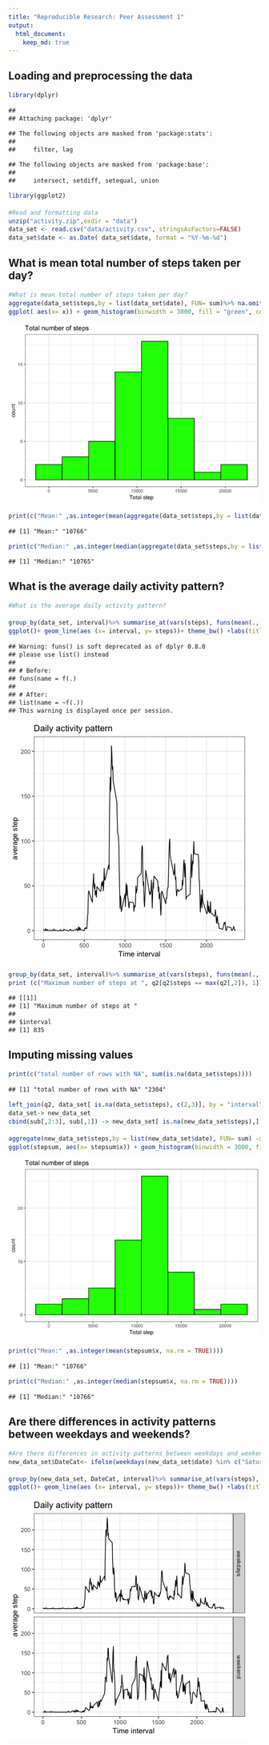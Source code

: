 ```yaml
---
title: "Reproducible Research: Peer Assessment 1"
output: 
  html_document:
    keep_md: true
---
```



## Loading and preprocessing the data

```r
library(dplyr)
```

```
## 
## Attaching package: 'dplyr'
```

```
## The following objects are masked from 'package:stats':
## 
##     filter, lag
```

```
## The following objects are masked from 'package:base':
## 
##     intersect, setdiff, setequal, union
```

```r
library(ggplot2)

#Read and formatting data
unzip("activity.zip",exdir = "data")
data_set <- read.csv("data/activity.csv", stringsAsFactors=FALSE)
data_set$date <- as.Date( data_set$date, format = "%Y-%m-%d")
```


## What is mean total number of steps taken per day?


```r
#What is mean total number of steps taken per day?
aggregate(data_set$steps,by = list(data_set$date), FUN= sum)%>% na.omit() %>%
ggplot( aes(x= x)) + geom_histogram(binwidth = 3000, fill = "green", col = "black")+theme_bw()+ labs(title = "Total number of steps", x = "Total step") 
```

![](PA1_template_files/figure-html/unnamed-chunk-2-1.png)<!-- -->

```r
print(c("Mean:" ,as.integer(mean(aggregate(data_set$steps,by = list(data_set$date), FUN= sum)$x, na.rm = TRUE))))
```

```
## [1] "Mean:" "10766"
```

```r
print(c("Median:" ,as.integer(median(aggregate(data_set$steps,by = list(data_set$date), FUN= sum)$x, na.rm = TRUE))))
```

```
## [1] "Median:" "10765"
```

## What is the average daily activity pattern?

```r
#What is the average daily activity pattern?

group_by(data_set, interval)%>% summarise_at(vars(steps), funs(mean(., na.rm = TRUE)))%>%
ggplot()+ geom_line(aes (x= interval, y= steps))+ theme_bw() +labs(title = "Daily activity pattern", x = "Time interval", y= "average step") 
```

```
## Warning: funs() is soft deprecated as of dplyr 0.8.0
## please use list() instead
## 
## # Before:
## funs(name = f(.)
## 
## # After: 
## list(name = ~f(.))
## This warning is displayed once per session.
```

![](PA1_template_files/figure-html/unnamed-chunk-3-1.png)<!-- -->

```r
group_by(data_set, interval)%>% summarise_at(vars(steps), funs(mean(., na.rm = TRUE)))-> q2
print (c("Maximum number of steps at ", q2[q2$steps == max(q2[,2]), 1]))
```

```
## [[1]]
## [1] "Maximum number of steps at "
## 
## $interval
## [1] 835
```


## Imputing missing values

```r
print(c("total number of rows with NA", sum(is.na(data_set$steps))))
```

```
## [1] "total number of rows with NA" "2304"
```

```r
left_join(q2, data_set[ is.na(data_set$steps), c(2,3)], by = "interval" ) -> sub
data_set-> new_data_set
cbind(sub[,2:3], sub[,1]) -> new_data_set[ is.na(new_data_set$steps),]

aggregate(new_data_set$steps,by = list(new_data_set$date), FUN= sum) -> stepsum
ggplot(stepsum, aes(x= stepsum$x)) + geom_histogram(binwidth = 3000, fill = "green", col = "black")+theme_bw()+ labs(title = "Total number of steps", x = "Total step") 
```

![](PA1_template_files/figure-html/unnamed-chunk-4-1.png)<!-- -->


```r
print(c("Mean:" ,as.integer(mean(stepsum$x, na.rm = TRUE))))
```

```
## [1] "Mean:" "10766"
```

```r
print(c("Median:" ,as.integer(median(stepsum$x, na.rm = TRUE))))
```

```
## [1] "Median:" "10766"
```




## Are there differences in activity patterns between weekdays and weekends?


```r
#Are there differences in activity patterns between weekdays and weekends?
new_data_set$DateCat<- ifelse(weekdays(new_data_set$date) %in% c("Saturday","Sunday"), "weekend", "weekdays")

group_by(new_data_set, DateCat, interval)%>% summarise_at(vars(steps), funs(mean(., na.rm = TRUE)))%>%
ggplot()+ geom_line(aes (x= interval, y= steps))+ theme_bw() +labs(title = "Daily activity pattern", x = "Time interval", y= "average step") + facet_grid(DateCat ~.)
```

![](PA1_template_files/figure-html/unnamed-chunk-6-1.png)<!-- -->
